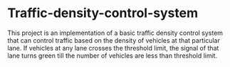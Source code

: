 # Traffic-density-control-system
This project is an implementation of a basic traffic density control system that can control traffic based on the density of vehicles at that particular lane. If vehicles at any lane crosses the threshold limit, the signal of that lane turns green till the number of vehicles are less than threshold limit.
